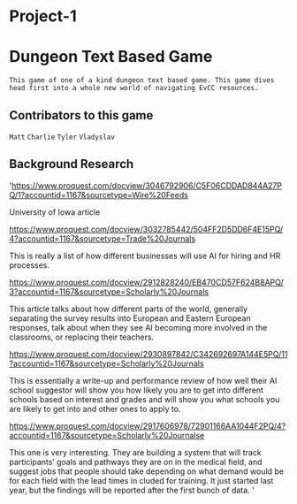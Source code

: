 # Project-1
# Dungeon Text Based Game

`This game of one of a kind dungeon text based game. This game dives head first into a whole new world of navigating EvCC resources.`
## Contribators to this game
  `Matt`
  `Charlie`
  `Tyler`
  `Vladyslav`
## Background Research

'https://www.proquest.com/docview/3046792906/C5F06CDDAD844A27PQ/1?accountid=1167&sourcetype=Wire%20Feeds

University of Iowa article

https://www.proquest.com/docview/3032785442/504FF2D5DD6F4E15PQ/4?accountid=1167&sourcetype=Trade%20Journals

This is really a list of how different businesses will use AI for hiring and HR processes.

https://www.proquest.com/docview/2912828240/EB470CD57F624B8APQ/3?accountid=1167&sourcetype=Scholarly%20Journals

This article talks about how different parts of the world, generally separating the survey results into European and Eastern European responses, talk about when they see AI becoming more involved in the classrooms, or replacing their teachers.

https://www.proquest.com/docview/2930897842/C342692697A144E5PQ/11?accountid=1167&sourcetype=Scholarly%20Journals

This is essentially a write-up and performance review of how well their AI school suggestor will show you how likely you are to get into different schools based on interest and grades and will show you what schools you are likely to get into and other ones to apply to.

https://www.proquest.com/docview/2917606978/72901166AA1044F2PQ/4?accountid=1167&sourcetype=Scholarly%20Journalse

This one is very interesting. They are building a system that will track participants’ goals and pathways they are on in the medical field, and suggest jobs that people should take depending on what demand would be for each field with the lead times in cluded for training. It just started last year, but the findings will be reported after the first bunch of data.
'
